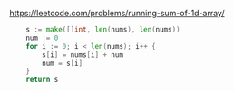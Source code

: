 https://leetcode.com/problems/running-sum-of-1d-array/

```go
	s := make([]int, len(nums), len(nums))
	num := 0
	for i := 0; i < len(nums); i++ {
		s[i] = nums[i] + num
		num = s[i]
	}
	return s
```